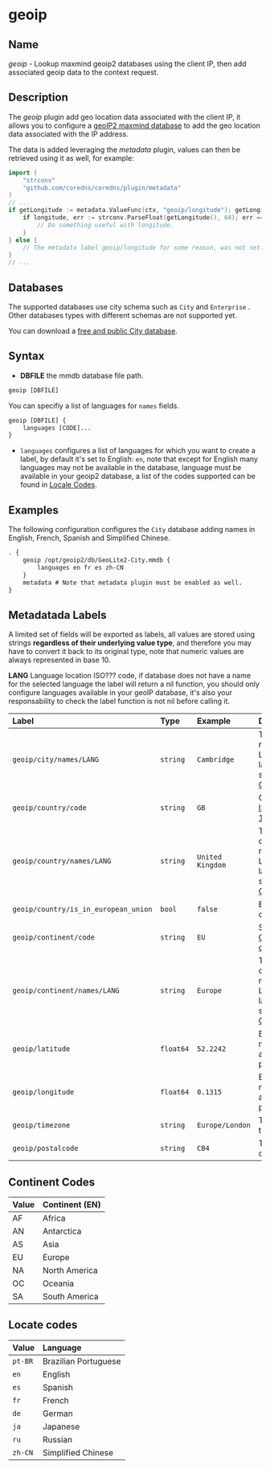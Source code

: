 # geoip

## Name
*geoip* - Lookup maxmind geoip2 databases using the client IP, then add associated geoip data to the context request.

## Description
The *geoip* plugin add geo location data associated with the client IP, it allows you to configure a [geoIP2 maxmind database](https://dev.maxmind.com/geoip/docs/databases) to add the geo location data associated with the IP address.

The data is added leveraging the *metadata* plugin, values can then be retrieved using it as well, for example:

```go
import (
    "strconv"
    "github.com/coredns/coredns/plugin/metadata"
)
// ...
if getLongitude := metadata.ValueFunc(ctx, "geoip/longitude"); getLongitude != nil {
    if longitude, err := strconv.ParseFloat(getLongitude(), 64); err == nil {
		// Do something useful with longitude.
	}
} else {
    // The metadata label geoip/longitude for some reason, was not set.
}
// ...
```

## Databases
The supported databases use city schema such as `City` and `Enterprise` . Other databases types with different schemas are not supported yet. 

You can download a [free and public City database](https://www.maxmind.com/en/geoip2-city).

## Syntax
* **DBFILE** the mmdb database file path.
```txt
geoip [DBFILE]
```

You can specifiy a list of languages for `names` fields.
```txt
geoip [DBFILE] {
    languages [CODE]...
}
```

* `languages` configures a list of languages for which you want to create a label, by default it's set to English: `en`, note that except for English many languages may not be available in the database, language must be available in your geoip2 database, a list of the codes supported can be found in [Locale Codes](#LocaleCodes).

## Examples
The following configuration configures the `City` database adding names in English, French, Spanish and Simplified Chinese.
```txt
. {
    geoip /opt/geoip2/db/GeoLite2-City.mmdb {
        languages en fr es zh-CN
    }
    metadata # Note that metadata plugin must be enabled as well.
}
```

## Metadatada Labels
A limited set of fields will be exported as labels, all values are stored using strings **regardless of their underlying value type**, and therefore you may have to convert it back to its original type, note that numeric values are always represented in base 10.

**LANG** Language location ISO??? code, if database does not have a name for the selected language the label
will return a nil function, you should only configure languages available in your geoIP database, it's also your responsability to check the label function is not nil before calling it.

| Label                                | Type      | Example          | Description
| :----------------------------------- | :-------- | :--------------  | :------------------
| `geoip/city/names/LANG`              | `string`  | `Cambridge`      | Then city name in LANG language, see [Locale Codes](#LocaleCodes).
| `geoip/country/code`                 | `string`  | `GB`             | Country [ISO 3166-1](https://en.wikipedia.org/wiki/ISO_3166-1) code.
| `geoip/country/names/LANG`           | `string`  | `United Kingdom` | The country name in LANG language, see [Locale Codes](#LocaleCodes).
| `geoip/country/is_in_european_union` | `bool`    | `false`          | Either `true` or `false`.
| `geoip/continent/code`               | `string`  | `EU`             | See [Continent codes](#ContinentCodes).
| `geoip/continent/names/LANG`         | `string`  | `Europe`         | The continent name in LANG language, see [Locale Codes](#LocaleCodes).
| `geoip/latitude`                     | `float64` | `52.2242`        | Base 10, max available precision.
| `geoip/longitude`                    | `float64` | `0.1315`         | Base 10, max available precision.
| `geoip/timezone`                     | `string`  | `Europe/London`  | The timezone.
| `geoip/postalcode`                   | `string`  | `CB4`            | The postal code.

## Continent Codes

| Value | Continent (EN) |
| :---- | :------------- |
| AF    | Africa         |
| AN    | Antarctica     |
| AS    | Asia           |
| EU    | Europe         |
| NA    | North America  |
| OC    | Oceania        |
| SA    | South America  |

## Locate codes

| Value   | Language             |
| :------ | :------------------- |
| `pt-BR` | Brazilian Portuguese |
| `en`    | English              |
| `es`    | Spanish              |
| `fr`    | French               |
| `de`    | German               |
| `ja`    | Japanese             |
| `ru`    | Russian              |
| `zh-CN` | Simplified Chinese   |
